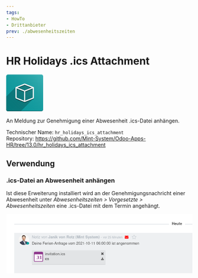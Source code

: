 ```yaml
---
tags:
- HowTo
- Drittanbieter
prev: ./abwesenheitszeiten
---
```

# HR Holidays .ics Attachment
![icon_oms_box](assets/icon_oms_box.png)

An Meldung zur Genehmigung einer Abwesenheit .ics-Datei anhängen.

Technischer Name: `hr_holidays_ics_attachment`\
Repository: <https://github.com/Mint-System/Odoo-Apps-HR/tree/13.0/hr_holidays_ics_attachment>

## Verwendung

### .ics-Datei an Abwesenheit anhängen

Ist diese Erweiterung installiert wird an der Genehmigungsnachricht einer Abwesenheit unter *Abwesenheitszeiten > Vorgesetzte > Abwesenheitszeiten* eine .ics-Datei mit dem Termin angehängt.

![](assets/HR%20Holidays%20.ics%20Attachment%20Chatter.png)
